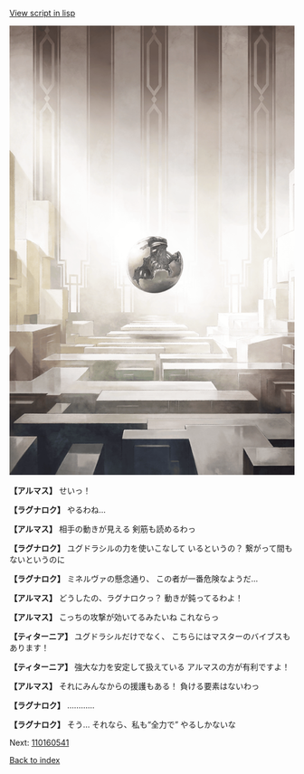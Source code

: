 [View script in lisp](../scripts/110160533.txt)

![abyss_room.png](../images/backgrounds/abyss_room.png)

**【アルマス】**
せいっ！

**【ラグナロク】**
やるわね…

**【アルマス】**
相手の動きが見える
剣筋も読めるわっ

**【ラグナロク】**
ユグドラシルの力を使いこなして
いるというの？
繋がって間もないというのに

**【ラグナロク】**
ミネルヴァの懸念通り、
この者が一番危険なようだ…

**【アルマス】**
どうしたの、ラグナロクっ？
動きが鈍ってるわよ！

**【アルマス】**
こっちの攻撃が効いてるみたいね
これならっ

**【ティターニア】**
ユグドラシルだけでなく、
こちらにはマスターのバイブスも
あります！

**【ティターニア】**
強大な力を安定して扱えている
アルマスの方が有利ですよ！

**【アルマス】**
それにみんなからの援護もある！
負ける要素はないわっ

**【ラグナロク】**
…………

**【ラグナロク】**
そう…
それなら、私も“全力で”
やるしかないな

Next: [110160541](110160541.md)

[Back to index](index.md)
